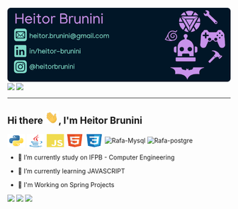 

<img src="github.png"/><br>
  <img height="188em" src="https://github-readme-stats.vercel.app/api?username=heitorbrunini&show_icons=true&theme=nightowl&include_all_commits=true&count_private=true"/>
  <img height="188em" src="https://github-readme-stats.vercel.app/api/top-langs/?username=heitorbrunini&layout=compact&langs_count=7&theme=nightowl"/>
  <hr>
  <h2>Hi there  <img src="https://raw.githubusercontent.com/ABSphreak/ABSphreak/master/gifs/Hi.gif" width="30px">, I'm Heitor Brunini</h2>  <div style="display: inline_block">
  <img align="center" alt="Rafa-Python" height="30" width="40" src="https://raw.githubusercontent.com/devicons/devicon/master/icons/python/python-original.svg">
  <img align="center" alt="Rafa-Js" height="30" width="40" src="https://raw.githubusercontent.com/devicons/devicon/master/icons/java/java-original.svg">
  <img align="center" alt="Wes-Js" height="30" width="40" src="https://raw.githubusercontent.com/devicons/devicon/master/icons/javascript/javascript-plain.svg">
  <img align="center" alt="Wes-HTML" height="30" width="40" src="https://raw.githubusercontent.com/devicons/devicon/master/icons/html5/html5-original.svg">
  <img align="center" alt="Wes-CSS" height="30" width="40" src="https://raw.githubusercontent.com/devicons/devicon/master/icons/css3/css3-original.svg">
  <img align="center" alt="Rafa-Mysql" height="30" width="40" src="https://cdn.jsdelivr.net/gh/devicons/devicon/icons/mysql/mysql-original.svg">
  <img align="center" alt="Rafa-postgre" height="30" width="40" src="https://cdn.jsdelivr.net/gh/devicons/devicon/icons/postgresql/postgresql-original.svg">
  </div>

- 🔭 I’m currently study on IFPB - Computer Engineering
- 🌱 I’m currently learning JAVASCRIPT
- 👀 I'm Working on Spring Projects


  
  <div><p>
  </p>
<a href="https://www.linkedin.com/in/heitor-brunini/" target="_blank"><img src="https://img.shields.io/badge/-LinkedIn-%230077B5?style=for-the-badge&logo=linkedin&logoColor=white" target="_blank"></a> 
<a href = "mailto:heitor.brunini@gmail.com"><img src="https://img.shields.io/badge/Gmail-D14836?style=for-the-badge&logo=gmail&logoColor=white" target="_blank"></a>
<a href="https://www.instagram.com/heitorbrunini/" target="_blank"><img src="https://img.shields.io/badge/-Instagram-%23E4405F?style=for-the-badge&logo=instagram&logoColor=white" target="_blank"></a>
</div>

